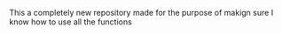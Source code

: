 This a completely new repository made for the purpose of makign sure I know how to use all the functions
